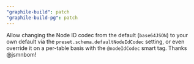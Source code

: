 ```yaml
---
"graphile-build": patch
"graphile-build-pg": patch
---
```


Allow changing the Node ID codec from the default (`base64JSON`) to your own
default via the `preset.schema.defaultNodeIdCodec` setting, or even override it
on a per-table basis with the `@nodeIdCodec` smart tag. Thanks @jsmnbom!

